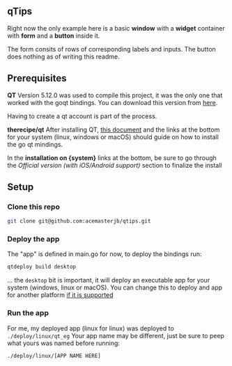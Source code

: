 ## qTips

Right now the only example here is a basic **window** with a **widget** container with **form** and a **button** inside it.

The form consits of rows of corresponding labels and inputs. The button does nothing as of writing this readme.

## Prerequisites
**QT**
Version 5.12.0 was used to compile this project, it was the only one that worked with the goqt bindings. You can download this version from [here](https://download.qt.io/official_releases/qt/5.12/5.12.0/).

Having to create a qt account is part of the process.

**therecipe/qt**
After installing QT, [this document](https://github.com/therecipe/qt/wiki/Installation) and the links at the bottom for your system (linux, windows or macOS) should guide on how to install the go qt mindings.

In the **installation on {system}** links at the bottom, be sure to go through the *Official version (with iOS/Android support)* section to finalize the install

## Setup
### Clone this repo
```bash
git clone git@github.com:acemasterjb/qtips.git
```

### Deploy the app
The "app" is defined in main.go for now, to deploy the bindings run:
```bash
qtdeploy build desktop
```

... the `desktop` bit is important, it will deploy an executable app for your system (windows, linux or macOS). You can change this to deploy and app for another platform [if it is supported](https://github.com/therecipe/qt/wiki/Deploying-Application)

### Run the app
For me, my deployed app (linux for linux) was deployed to
`./deploy/linux/qt_eg`
Your app name may be different, just be sure to peep what yours was named before running:
```bash
./deploy/linux/[APP NAME HERE]
```